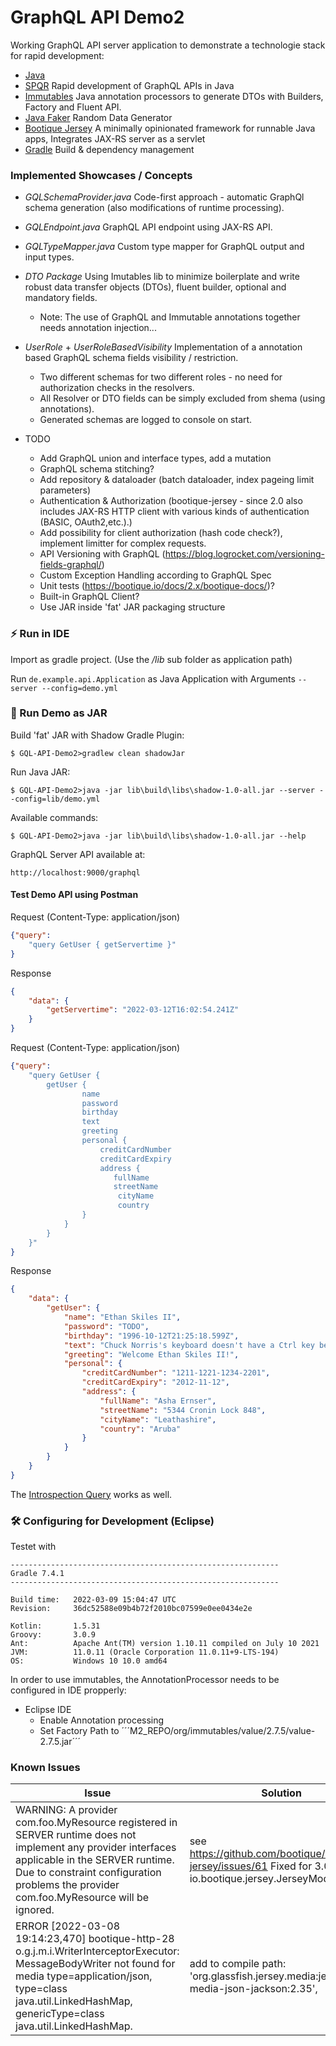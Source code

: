 # GraphQL API Demo2

Working GraphQL API server application to demonstrate a technologie stack for rapid development:

* [Java](https://www.oracle.com/java/)
* [SPQR](https://github.com/leangen/graphql-spqr) Rapid development of GraphQL APIs in Java
* [Immutables](https://immutables.github.io/) Java annotation processors to generate DTOs with Builders, Factory and Fluent API.
* [Java Faker](https://github.com/joostvanwollingen/java-faker) Random Data Generator
* [Bootique Jersey](https://bootique.io/) A minimally opinionated framework for runnable Java apps, Integrates JAX-RS server as a servlet
* [Gradle](https://gradle.org/) Build & dependency management

### Implemented Showcases / Concepts

* *GQLSchemaProvider.java* Code-first approach - automatic GraphQl schema generation (also modifications of runtime processing).
* *GQLEndpoint.java* GraphQL API endpoint using JAX-RS API.
* *GQLTypeMapper.java* Custom type mapper for GraphQL output and input types.
* *DTO Package* Using Imutables lib to minimize boilerplate and write robust data transfer objects (DTOs), fluent builder, optional and mandatory fields.
	* Note: The use of GraphQL and Immutable annotations together needs annotation injection...
* *UserRole* + *UserRoleBasedVisibility* Implementation of a annotation based GraphQL schema fields visibility / restriction.
	* Two different schemas for two different roles - no need for authorization checks in the resolvers.
	* All Resolver or DTO fields can be simply excluded from shema (using annotations).
	* Generated schemas are logged to console on start.



* TODO
	* Add GraphQL union and interface types, add a mutation
	* GraphQL schema stitching?
	* Add repository & dataloader (batch dataloader, index pageing limit parameters)
	* Authentication & Authorization (bootique-jersey - since 2.0 also includes JAX-RS HTTP client with various kinds of authentication (BASIC, OAuth2,etc.).)
	* Add possibility for client authorization (hash code check?), implement limitter for complex requests.
	* API Versioning with GraphQL (https://blog.logrocket.com/versioning-fields-graphql/)
	* Custom Exception Handling according to GraphQL Spec
	* Unit tests (https://bootique.io/docs/2.x/bootique-docs/)?
	* Built-in GraphQL Client?
	* Use JAR inside 'fat' JAR packaging structure

### ⚡️ Run in IDE

Import as gradle project. (Use the */lib* sub folder as application path)

Run ```de.example.api.Application``` as Java Application with Arguments ```--server --config=demo.yml```

### 🚀 Run Demo as JAR

Build 'fat' JAR with Shadow Gradle Plugin:

```
$ GQL-API-Demo2>gradlew clean shadowJar
```

Run Java JAR:
```
$ GQL-API-Demo2>java -jar lib\build\libs\shadow-1.0-all.jar --server --config=lib/demo.yml
```

Available commands:
```
$ GQL-API-Demo2>java -jar lib\build\libs\shadow-1.0-all.jar --help
```

GraphQL Server API available at:
```
http://localhost:9000/graphql
```

#### Test Demo API using Postman

Request (Content-Type: application/json)
```JSON
{"query": 
	"query GetUser { getServertime }"
}
```
Response
```JSON
{
    "data": {
        "getServertime": "2022-03-12T16:02:54.241Z"
    }
}
```


Request (Content-Type: application/json)
```JSON
{"query":
	"query GetUser {  
		getUser {	
			 	name
			    password
				birthday
			    text
			    greeting
			    personal {
			        creditCardNumber
			        creditCardExpiry
			        address {
			           fullName 
			           streetName
			            cityName
			            country
    		    }
    		}
		}
	}"
}
```
Response
```JSON
{
    "data": {
        "getUser": {
            "name": "Ethan Skiles II",
            "password": "TODO",
            "birthday": "1996-10-12T21:25:18.599Z",
            "text": "Chuck Norris's keyboard doesn't have a Ctrl key because nothing controls Chuck Norris.",
            "greeting": "Welcome Ethan Skiles II!",
            "personal": {
                "creditCardNumber": "1211-1221-1234-2201",
                "creditCardExpiry": "2012-11-12",
                "address": {
                    "fullName": "Asha Ernser",
                    "streetName": "5344 Cronin Lock 848",
                    "cityName": "Leathashire",
                    "country": "Aruba"
                }
            }
        }
    }
}
```

The [Introspection Query](https://graphql.org/learn/introspection/) works as well.


### 🛠 Configuring for Development (Eclipse)

Testet with
```CMD
------------------------------------------------------------
Gradle 7.4.1
------------------------------------------------------------

Build time:   2022-03-09 15:04:47 UTC
Revision:     36dc52588e09b4b72f2010bc07599e0ee0434e2e

Kotlin:       1.5.31
Groovy:       3.0.9
Ant:          Apache Ant(TM) version 1.10.11 compiled on July 10 2021
JVM:          11.0.11 (Oracle Corporation 11.0.11+9-LTS-194)
OS:           Windows 10 10.0 amd64
```

In order to use immutables, the AnnotationProcessor needs to be configured in IDE propperly:

* Eclipse IDE
	* Enable Annotation processing 
	* Set Factory Path to ´´´M2_REPO/org/immutables/value/2.7.5/value-2.7.5.jar´´´

### Known Issues

Issue | Solution
------ | ----------
WARNING: A provider com.foo.MyResource registered in SERVER runtime does not implement any provider interfaces applicable in the SERVER runtime. Due to constraint configuration problems the provider com.foo.MyResource  will be ignored. | see https://github.com/bootique/bootique-jersey/issues/61 Fixed for 3.0M in io.bootique.jersey.JerseyModule
ERROR [2022-03-08 19:14:23,470] bootique-http-28 o.g.j.m.i.WriterInterceptorExecutor: MessageBodyWriter not found for media type=application/json, type=class java.util.LinkedHashMap, genericType=class java.util.LinkedHashMap. | add to compile path: 'org.glassfish.jersey.media:jersey-media-json-jackson:2.35',